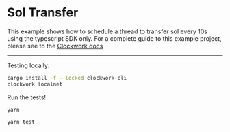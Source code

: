 # **Sol Transfer**

This example shows how to schedule a thread to transfer sol every 10s using the typescript SDK only.
For a complete guide to this example project, please see to the [Clockwork docs](https://docs.clockwork.xyz/welcome/quickstart)

---

Testing locally:
```bash
cargo install -f --locked clockwork-cli
clockwork localnet
```

Run the tests!
```bash
yarn
```

```bash
yarn test
```
